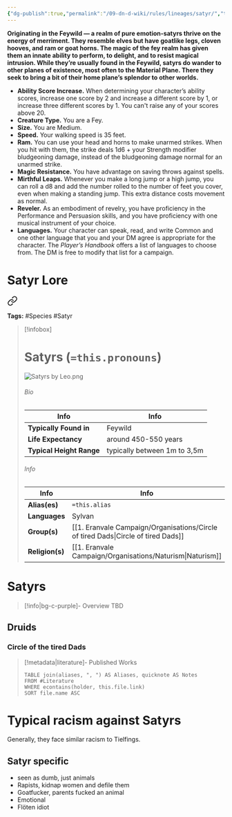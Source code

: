 ```yaml
---
{"dg-publish":true,"permalink":"/09-dn-d-wiki/rules/lineages/satyr/","tags":["race","Feywild","satyr","fey"]}
---
```



**Originating in the Feywild — a realm of pure emotion-satyrs thrive on the energy of merriment. They resemble elves but have goatlike legs, cloven hooves, and ram or goat horns. The magic of the fey realm has given them an innate ability to perform, to delight, and to resist magical intrusion. While they’re usually found in the Feywild, satyrs do wander to other planes of existence, most often to the Material Plane. There they seek to bring a bit of their home plane’s splendor to other worlds.**

- **Ability Score Increase.** When determining your character’s ability scores, increase one score by 2 and increase a different score by 1, or increase three different scores by 1. You can't raise any of your scores above 20.
- **Creature Type.** You are a Fey.
- **Size.** You are Medium.
- **Speed.** Your walking speed is 35 feet.
- **Ram.** You can use your head and horns to make unarmed strikes. When you hit with them, the strike deals 1d6 + your Strength modifier bludgeoning damage, instead of the bludgeoning damage normal for an unarmed strike.
- **Magic Resistance.** You have advantage on saving throws against spells.
- **Mirthful Leaps.** Whenever you make a long jump or a high jump, you can roll a d8 and add the number rolled to the number of feet you cover, even when making a standing jump. This extra distance costs movement as normal.
- **Reveler.** As an embodiment of revelry, you have proficiency in the Performance and Persuasion skills, and you have proficiency with one musical instrument of your choice.
- **Languages.** Your character can speak, read, and write Common and one other language that you and your DM agree is appropriate for the character. The _Player’s Handbook_ offers a list of languages to choose from. The DM is free to modify that list for a campaign.

# Satyr Lore 

<div class="transclusion internal-embed is-loaded"><a class="markdown-embed-link" href="/09-dn-d-wiki/lore-wiki/species/satyrs/" aria-label="Open link"><svg xmlns="http://www.w3.org/2000/svg" width="24" height="24" viewBox="0 0 24 24" fill="none" stroke="currentColor" stroke-width="2" stroke-linecap="round" stroke-linejoin="round" class="svg-icon lucide-link"><path d="M10 13a5 5 0 0 0 7.54.54l3-3a5 5 0 0 0-7.07-7.07l-1.72 1.71"></path><path d="M14 11a5 5 0 0 0-7.54-.54l-3 3a5 5 0 0 0 7.07 7.07l1.71-1.71"></path></svg></a><div class="markdown-embed">






**Tags:** #Species #Satyr 
> [!infobox]
> # Satyrs (`=this.pronouns`)
> ![Satyrs by Leo.png](/img/user/z_Assets/07.%20Images/Satyrs%20by%20Leo.png)
> ###### Bio
> | Info | Info |
>  |---|---|
> **Typically Found in** | Feywild |
> **Life Expectancy** | around 450-550 years |
> **Typical Height Range**  | typically between 1m to 3,5m |
> ###### Info
> | Info | Info | 
>  |---|---|
> **Alias(es)** | `=this.alias` |
>  **Languages** | Sylvan |
> **Group(s)** | [[1. Eranvale Campaign/Organisations/Circle of tired Dads\|Circle of tired Dads]] |
> **Religion(s)** | [[1. Eranvale Campaign/Organisations/Naturism\|Naturism]] |

# **Satyrs**
> [!info|bg-c-purple]- Overview
TBD

## Druids
### Circle of the tired Dads 

> [!metadata|literature]- Published Works
> ```dataview
> TABLE join(aliases, ", ") AS Aliases, quicknote AS Notes
> FROM #Literature 
> WHERE econtains(holder, this.file.link)
> SORT file.name ASC

# Typical racism against Satyrs 
Generally, they face similar racism to Tielfings. 
## Satyr specific
- seen as dumb, just animals 
- Rapists, kidnap women and defile them
- Goatfucker, parents fucked an animal
- Emotional 
- Flöten idiot

</div></div>


